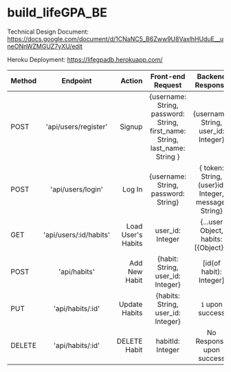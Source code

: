 # build_lifeGPA_BE

Technical Design Document:
https://docs.google.com/document/d/1CNaNC5_B6Zww9U8VaxlhHUduE__uneONnWZMGUZ7yXU/edit


Heroku Deployment: https://lifegpadb.herokuapp.com/

| Method |        Endpoint        |             Action |                              Front-end Request                               |                   Backend Response                   |
| ------ | :--------------------: | -----------------: | :--------------------------------------------------------------------------: | :--------------------------------------------------: |
| POST   |  'api/users/register'  |             Signup | {username: String, password: String, first_name: String, last_name: String } |         {username: String, user_id: Integer}         |
| POST   |   'api/users/login'    |             Log In |                     {username: String, password: String}                     | { token: String, (user)id: Integer, message: String} |
| GET    | 'api/users/:id/habits' | Load User's Habits |                               user_id: Integer                               |         {...user Object, habits: [{Object}]}         |
| POST   |      'api/habits'      |      Add New Habit |                      {habit: String, user_id: Integer}                       |               [id(of habit): Integer]                |
| PUT    |    'api/habits/:id'    |      Update Habits |                      {habits: String, user_id: Integer}                      |                   `1` upon success                   |
| DELETE |    'api/habits/:id'    |       DELETE Habit |                               habitId: Integer                               |               No Response upon success               |
